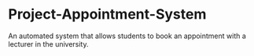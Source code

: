 # Project-Appointment-System
An automated system that allows students to book an appointment with a lecturer in the university.
